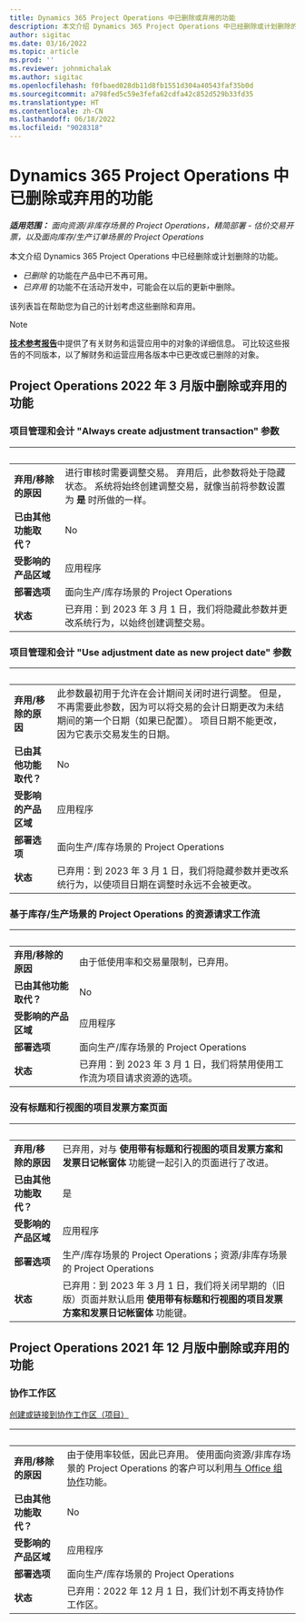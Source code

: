 ```yaml
---
title: Dynamics 365 Project Operations 中已删除或弃用的功能
description: 本文介绍 Dynamics 365 Project Operations 中已经删除或计划删除的功能。
author: sigitac
ms.date: 03/16/2022
ms.topic: article
ms.prod: ''
ms.reviewer: johnmichalak
ms.author: sigitac
ms.openlocfilehash: f0fbaed028db11d8fb1551d304a40543faf35b0d
ms.sourcegitcommit: a798fed5c59e3fefa62cdfa42c852d529b33fd35
ms.translationtype: HT
ms.contentlocale: zh-CN
ms.lasthandoff: 06/18/2022
ms.locfileid: "9028318"
---
```

# <a name="removed-or-deprecated-features-in-dynamics-365-project-operations"></a>Dynamics 365 Project Operations 中已删除或弃用的功能

_**适用范围：** 面向资源/非库存场景的 Project Operations，精简部署 - 估价交易开票，以及面向库存/生产订单场景的 Project Operations_

本文介绍 Dynamics 365 Project Operations 中已经删除或计划删除的功能。

- *已删除* 的功能在产品中已不再可用。
- *已弃用* 的功能不在活动开发中，可能会在以后的更新中删除。

该列表旨在帮助您为自己的计划考虑这些删除和弃用。

> [!NOTE]
> [**技术参考报告**](/dynamics/s-e/global/axtechrefrep_61)中提供了有关财务和运营应用中的对象的详细信息。 可比较这些报告的不同版本，以了解财务和运营应用各版本中已更改或已删除的对象。

## <a name="features-removed-or-deprecated-in-the-project-operations-march-2022-release"></a>Project Operations 2022 年 3 月版中删除或弃用的功能

### <a name="project-management-and-accounting-always-create-adjustment-transaction-parameter"></a>项目管理和会计 "Always create adjustment transaction" 参数

| &nbsp; | &nbsp; |
|--------|--------|
| **弃用/移除的原因** | 进行审核时需要调整交易。 弃用后，此参数将处于隐藏状态。 系统将始终创建调整交易，就像当前将参数设置为 **是** 时所做的一样。 |
| **已由其他功能取代？** | No |
| **受影响的产品区域** | 应用程序 |
| **部署选项** | 面向生产/库存场景的 Project Operations |
| **状态** | 已弃用：到 2023 年 3 月 1 日，我们将隐藏此参数并更改系统行为，以始终创建调整交易。 |

### <a name="project-management-and-accounting-use-adjustment-date-as-new-project-date-parameter"></a>项目管理和会计 "Use adjustment date as new project date" 参数

| &nbsp; | &nbsp; |
|--------|--------|
| **弃用/移除的原因** | 此参数最初用于允许在会计期间关闭时进行调整。 但是，不再需要此参数，因为可以将交易的会计日期更改为未结期间的第一个日期（如果已配置）。 项目日期不能更改，因为它表示交易发生的日期。 |
| **已由其他功能取代？** | No |
| **受影响的产品区域** | 应用程序 |
| **部署选项** | 面向生产/库存场景的 Project Operations |
| **状态** | 已弃用：到 2023 年 3 月 1 日，我们将隐藏参数并更改系统行为，以使项目日期在调整时永远不会被更改。 |

### <a name="resource-request-workflow-in-project-operations-for-stockedproduction-based-scenarios"></a>基于库存/生产场景的 Project Operations 的资源请求工作流

| &nbsp; | &nbsp; |
|--------|--------|
| **弃用/移除的原因** | 由于低使用率和交易量限制，已弃用。 |
| **已由其他功能取代？** | No |
| **受影响的产品区域** | 应用程序 |
| **部署选项** | 面向生产/库存场景的 Project Operations |
| **状态** | 已弃用：到 2023 年 3 月 1 日，我们将禁用使用工作流为项目请求资源的选项。 |

### <a name="project-invoice-proposal-page-without-header-and-lines-views"></a>没有标题和行视图的项目发票方案页面

| &nbsp; | &nbsp; |
|--------|--------|
| **弃用/移除的原因** | 已弃用，对与 **使用带有标题和行视图的项目发票方案和发票日记帐窗体** 功能键一起引入的页面进行了改进。 |
| **已由其他功能取代？** | 是 |
| **受影响的产品区域** | 应用程序 |
| **部署选项** | 生产/库存场景的 Project Operations；资源/非库存场景的 Project Operations |
| **状态** | 已弃用：到 2023 年 3 月 1 日，我们将关闭早期的（旧版）页面并默认启用 **使用带有标题和行视图的项目发票方案和发票日记帐窗体** 功能键。 |

## <a name="features-removed-or-deprecated-in-the-project-operations-december-2021-release"></a>Project Operations 2021 年 12 月版中删除或弃用的功能

### <a name="collaboration-workspaces"></a>协作工作区

[创建或链接到协作工作区（项目）](/dynamicsax-2012/appuser-itpro/create-or-link-to-a-collaboration-workspace-project)

| &nbsp; | &nbsp; |
|--------|--------|
| **弃用/移除的原因** | 由于使用率较低，因此已弃用。 使用面向资源/非库存场景的 Project Operations 的客户可以利用[与 Office 组协作](../project-management/collaboration-groups.md)功能。 |
| **已由其他功能取代？** | No |
| **受影响的产品区域** | 应用程序  |
| **部署选项** | 面向生产/库存场景的 Project Operations |
| **状态** | 已弃用：2022 年 12 月 1 日，我们计划不再支持协作工作区。 |
